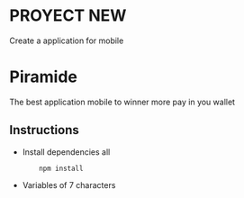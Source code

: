 # PROYECT NEW 
Create a application for mobile

# Piramide
The best application mobile to winner more pay in you wallet

## Instructions

- Install dependencies all
    ```
        npm install

    ```
- Variables of 7 characters
